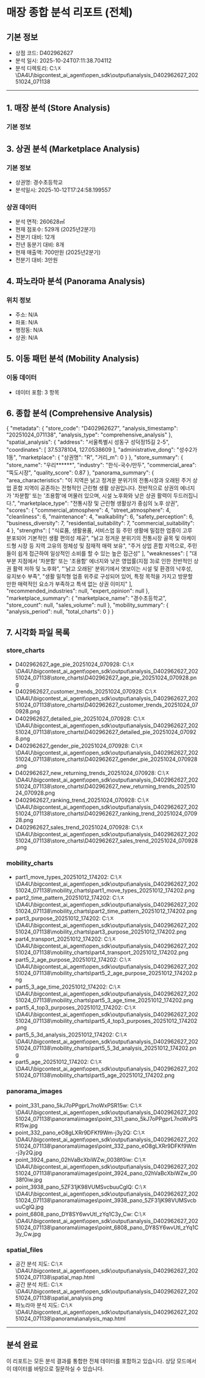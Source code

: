 # 매장 종합 분석 리포트 (전체)

## 기본 정보
- 상점 코드: D402962627
- 분석 일시: 2025-10-24T07:11:38.704112
- 분석 디렉토리: C:\ㅈ\DA4U\bigcontest_ai_agent\open_sdk\output\analysis_D402962627_20251024_071138

---

## 1. 매장 분석 (Store Analysis)

### 기본 정보
## 3. 상권 분석 (Marketplace Analysis)

### 기본 정보
- 상권명: 경수초등학교
- 분석일시: 2025-10-12T17:24:58.199557

### 상권 데이터
- 분석 면적: 260628㎡
- 현재 점포수: 529개 (2025년2분기)
- 전분기 대비: 12개
- 전년 동분기 대비: 8개
- 현재 매출액: 700만원 (2025년2분기)
- 전분기 대비: 3만원

## 4. 파노라마 분석 (Panorama Analysis)

### 위치 정보
- 주소: N/A
- 좌표: N/A
- 행정동: N/A
- 상권: N/A

## 5. 이동 패턴 분석 (Mobility Analysis)

### 이동 데이터
- 데이터 포함: 3 항목

## 6. 종합 분석 (Comprehensive Analysis)

{
  "metadata": {
    "store_code": "D402962627",
    "analysis_timestamp": "20251024_071138",
    "analysis_type": "comprehensive_analysis"
  },
  "spatial_analysis": {
    "address": "서울특별시 성동구 성덕정15길 2-5",
    "coordinates": [
      37.5378104,
      127.0538609
    ],
    "administrative_dong": "성수2가1동",
    "marketplace": {
      "상권명": "R",
      "거리_m": 0
    }
  },
  "store_summary": {
    "store_name": "우리******",
    "industry": "한식-국수/만두",
    "commercial_area": "뚝도시장",
    "quality_score": 0.87
  },
  "panorama_summary": {
    "area_characteristics": "이 지역은 낡고 정겨운 분위기의 전통시장과 오래된 주거 상업 혼합 지역이 공존하는 전형적인 근린형 생활 상권입니다. 전반적으로 상권의 에너지가 '차분함' 또는 '조용함'에 머물러 있으며, 시설 노후화와 낮은 상권 활력이 두드러집니다.",
    "marketplace_type": "전통시장 및 근린형 생활상가 중심의 노후 상권",
    "scores": {
      "commercial_atmosphere": 4,
      "street_atmosphere": 4,
      "cleanliness": 6,
      "maintenance": 4,
      "walkability": 6,
      "safety_perception": 6,
      "business_diversity": 7,
      "residential_suitability": 7,
      "commercial_suitability": 4
    },
    "strengths": [
      "식료품, 생활용품, 서비스업 등 주민 생활에 밀접한 업종이 고루 분포되어 기본적인 생활 편의성 제공",
      "낡고 정겨운 분위기의 전통시장 골목 및 아케이드형 시장 등 지역 고유의 정체성 및 잠재적 매력 보유",
      "주거 상업 혼합 지역으로, 주민들이 쉽게 접근하여 일상적인 소비를 할 수 있는 높은 접근성"
    ],
    "weaknesses": [
      "대부분 지점에서 '차분함' 또는 '조용함' 에너지와 낮은 영업률(지점 3)로 인한 전반적인 상권 활력 저하 및 노후화",
      "'낡고 오래된' 분위기에서 엿보이는 시설 및 환경의 낙후성, 유지보수 부족",
      "생활 밀착형 업종 위주로 구성되어 있어, 특정 목적을 가지고 방문할 만한 매력적인 요소가 부족하고 특색 없는 상권 이미지"
    ],
    "recommended_industries": null,
    "expert_opinion": null
  },
  "marketplace_summary": {
    "marketplace_name": "경수초등학교",
    "store_count": null,
    "sales_volume": null
  },
  "mobility_summary": {
    "analysis_period": null,
    "total_charts": 0
  }
}

## 7. 시각화 파일 목록

### store_charts
- D402962627_age_pie_20251024_070928: C:\ㅈ\DA4U\bigcontest_ai_agent\open_sdk\output\analysis_D402962627_20251024_071138\store_charts\D402962627_age_pie_20251024_070928.png
- D402962627_customer_trends_20251024_070928: C:\ㅈ\DA4U\bigcontest_ai_agent\open_sdk\output\analysis_D402962627_20251024_071138\store_charts\D402962627_customer_trends_20251024_070928.png
- D402962627_detailed_pie_20251024_070928: C:\ㅈ\DA4U\bigcontest_ai_agent\open_sdk\output\analysis_D402962627_20251024_071138\store_charts\D402962627_detailed_pie_20251024_070928.png
- D402962627_gender_pie_20251024_070928: C:\ㅈ\DA4U\bigcontest_ai_agent\open_sdk\output\analysis_D402962627_20251024_071138\store_charts\D402962627_gender_pie_20251024_070928.png
- D402962627_new_returning_trends_20251024_070928: C:\ㅈ\DA4U\bigcontest_ai_agent\open_sdk\output\analysis_D402962627_20251024_071138\store_charts\D402962627_new_returning_trends_20251024_070928.png
- D402962627_ranking_trend_20251024_070928: C:\ㅈ\DA4U\bigcontest_ai_agent\open_sdk\output\analysis_D402962627_20251024_071138\store_charts\D402962627_ranking_trend_20251024_070928.png
- D402962627_sales_trend_20251024_070928: C:\ㅈ\DA4U\bigcontest_ai_agent\open_sdk\output\analysis_D402962627_20251024_071138\store_charts\D402962627_sales_trend_20251024_070928.png
### mobility_charts
- part1_move_types_20251012_174202: C:\ㅈ\DA4U\bigcontest_ai_agent\open_sdk\output\analysis_D402962627_20251024_071138\mobility_charts\part1_move_types_20251012_174202.png
- part2_time_pattern_20251012_174202: C:\ㅈ\DA4U\bigcontest_ai_agent\open_sdk\output\analysis_D402962627_20251024_071138\mobility_charts\part2_time_pattern_20251012_174202.png
- part3_purpose_20251012_174202: C:\ㅈ\DA4U\bigcontest_ai_agent\open_sdk\output\analysis_D402962627_20251024_071138\mobility_charts\part3_purpose_20251012_174202.png
- part4_transport_20251012_174202: C:\ㅈ\DA4U\bigcontest_ai_agent\open_sdk\output\analysis_D402962627_20251024_071138\mobility_charts\part4_transport_20251012_174202.png
- part5_2_age_purpose_20251012_174202: C:\ㅈ\DA4U\bigcontest_ai_agent\open_sdk\output\analysis_D402962627_20251024_071138\mobility_charts\part5_2_age_purpose_20251012_174202.png
- part5_3_age_time_20251012_174202: C:\ㅈ\DA4U\bigcontest_ai_agent\open_sdk\output\analysis_D402962627_20251024_071138\mobility_charts\part5_3_age_time_20251012_174202.png
- part5_4_top3_purposes_20251012_174202: C:\ㅈ\DA4U\bigcontest_ai_agent\open_sdk\output\analysis_D402962627_20251024_071138\mobility_charts\part5_4_top3_purposes_20251012_174202.png
- part5_5_3d_analysis_20251012_174202: C:\ㅈ\DA4U\bigcontest_ai_agent\open_sdk\output\analysis_D402962627_20251024_071138\mobility_charts\part5_5_3d_analysis_20251012_174202.png
- part5_age_20251012_174202: C:\ㅈ\DA4U\bigcontest_ai_agent\open_sdk\output\analysis_D402962627_20251024_071138\mobility_charts\part5_age_20251012_174202.png
### panorama_images
- point_331_pano_5kJ7oPPgprL7noWxPSR15w: C:\ㅈ\DA4U\bigcontest_ai_agent\open_sdk\output\analysis_D402962627_20251024_071138\panorama\images\point_331_pano_5kJ7oPPgprL7noWxPSR15w.jpg
- point_332_pano_eO8gLXRr9DFKf9Wm-j3y2Q: C:\ㅈ\DA4U\bigcontest_ai_agent\open_sdk\output\analysis_D402962627_20251024_071138\panorama\images\point_332_pano_eO8gLXRr9DFKf9Wm-j3y2Q.jpg
- point_3924_pano_02hVaBcXbiWZw_0038f0iw: C:\ㅈ\DA4U\bigcontest_ai_agent\open_sdk\output\analysis_D402962627_20251024_071138\panorama\images\point_3924_pano_02hVaBcXbiWZw_0038f0iw.jpg
- point_3938_pano_5ZF31jK98VUMSvcbuuCglQ: C:\ㅈ\DA4U\bigcontest_ai_agent\open_sdk\output\analysis_D402962627_20251024_071138\panorama\images\point_3938_pano_5ZF31jK98VUMSvcbuuCglQ.jpg
- point_6808_pano_DY8SY6wvUtl_zYq1C3y_Cw: C:\ㅈ\DA4U\bigcontest_ai_agent\open_sdk\output\analysis_D402962627_20251024_071138\panorama\images\point_6808_pano_DY8SY6wvUtl_zYq1C3y_Cw.jpg
### spatial_files
- 공간 분석 지도: C:\ㅈ\DA4U\bigcontest_ai_agent\open_sdk\output\analysis_D402962627_20251024_071138\spatial_map.html
- 공간 분석 차트: C:\ㅈ\DA4U\bigcontest_ai_agent\open_sdk\output\analysis_D402962627_20251024_071138\spatial_analysis.png
- 파노라마 분석 지도: C:\ㅈ\DA4U\bigcontest_ai_agent\open_sdk\output\analysis_D402962627_20251024_071138\panorama\analysis_map.html

---

## 분석 완료
이 리포트는 모든 분석 결과를 통합한 전체 데이터를 포함하고 있습니다.
상담 모드에서 이 데이터를 바탕으로 질문하실 수 있습니다.
